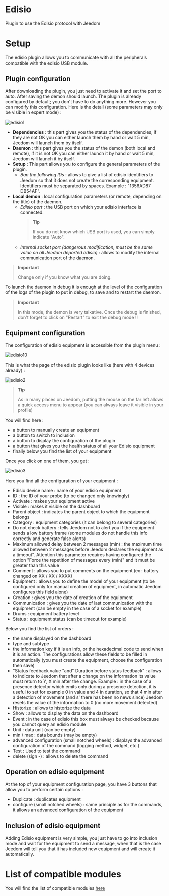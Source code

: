 # Edisio

Plugin to use the Edisio protocol with Jeedom

# Setup

The edisio plugin allows you to communicate with all the peripherals compatible with the edisio USB module.

## Plugin configuration

After downloading the plugin, you just need to activate it and set the port to auto. After saving the demon should launch. The plugin is already configured by default; you don't have to do anything more. However you can modify this configuration. Here is the detail (some parameters may only be visible in expert mode) :

![edisio1](../images/edisio1.JPG)

-   **Dependencies** : this part gives you the status of the dependencies, if they are not OK you can either launch them by hand or wait 5 min, Jeedom will launch them by itself.
-   **Daemon** : this part gives you the status of the demon (both local and remote), if it is not OK you can either launch it by hand or wait 5 min, Jeedom will launch it by itself.
-   **Setup** : This part allows you to configure the general parameters of the plugin.
    -   *Ban the following IDs* : allows to give a list of edisio identifiers to Jeedom so that it does not create the corresponding equipment. Identifiers must be separated by spaces. Example : "1356AD87 DB54AF".
-   **Local demon** : local configuration parameters (or remote, depending on the title) of the daemon.
    -   *Edisio port* : the USB port on which your edisio interface is connected.
        > **Tip**
        >
        > If you do not know which USB port is used, you can simply indicate "Auto".
    -   *Internal socket port (dangerous modification, must be the same value on all Jeedom deported edisio)* : allows to modify the internal communication port of the daemon.

> **Important**
>
> Change only if you know what you are doing.

To launch the daemon in debug it is enough at the level of the configuration of the logs of the plugin to put in debug, to save and to restart the daemon.

> **Important**
>
> In this mode, the demon is very talkative. Once the debug is finished, don't forget to click on "Restart" to exit the debug mode !!

## Equipment configuration

The configuration of edisio equipment is accessible from the plugin menu :

![edisio10](../images/edisio10.JPG)

This is what the page of the edisio plugin looks like (here with 4 devices already) :

![edisio2](../images/edisio2.JPG)

> **Tip**
>
> As in many places on Jeedom, putting the mouse on the far left allows a quick access menu to appear (you can always leave it visible in your profile)

You will find here :

-   a button to manually create an equipment
-   a button to switch to inclusion
-   a button to display the configuration of the plugin
-   a button that gives you the health status of all your Edisio equipment
-   finally below you find the list of your equipment

Once you click on one of them, you get :

![edisio3](../images/edisio3.JPG)

Here you find all the configuration of your equipment :

-   Edisio device name : name of your edisio equipment
-   ID : the ID of your probe (to be changed only knowingly)
-   Activate : makes your equipment active
-   Visible : makes it visible on the dashboard
-   Parent object : indicates the parent object to which the equipment belongs
-   Category : equipment categories (it can belong to several categories)
-   Do not check battery : tells Jeedom not to alert you if the equipment sends a low battery frame (some modules do not handle this info correctly and generate false alerts)
-   Maximum allowed delay between 2 messages (min) : the maximum time allowed between 2 messages before Jeedom declares the equipment as a timeout". Attention this parameter requires having configured the option "Force the repetition of messages every (min)" and it must be greater than this value
-   Comment : allows you to put comments on the equipment (ex : battery changed on XX / XX / XXXX)
-   Equipment : allows you to define the model of your equipment (to be configured only for manual creation of equipment, in automatic Jeedom configures this field alone)
-   Creation : gives you the date of creation of the equipment
-   Communication : gives you the date of last communication with the equipment (can be empty in the case of a socket for example)
-   Drums : equipment battery level
-   Status : equipment status (can be timeout for example)

Below you find the list of orders :

-   the name displayed on the dashboard
-   type and subtype
-   the information key if it is an info, or the hexadecimal code to send when it is an action. The configurations allow these fields to be filled in automatically (you must create the equipment, choose the configuration then save)
-   "Status feedback value "and" Duration before status feedback" : allows to indicate to Jeedom that after a change on the information its value must return to Y, X min after the change. Example : in the case of a presence detector which emits only during a presence detection, it is useful to set for example 0 in value and 4 in duration, so that 4 min after a detection of movement (and s' there has been no news since) Jeedom resets the value of the information to 0 (no more movement detected)
-   Historize : allows to historize the data
-   Show : allows to display the data on the dashboard
-   Event : in the case of edisio this box must always be checked because you cannot query an edisio module
-   Unit : data unit (can be empty)
-   min / max : data bounds (may be empty)
-   advanced configuration (small notched wheels) : displays the advanced configuration of the command (logging method, widget, etc.)
-   Test : Used to test the command
-   delete (sign -) : allows to delete the command

## Operation on edisio equipment

At the top of your equipment configuration page, you have 3 buttons that allow you to perform certain options :

-   Duplicate : duplicates equipment
-   configure (small notched wheels) : same principle as for the commands, it allows an advanced configuration of the equipment

## Inclusion of edisio equipment

Adding Edisio equipment is very simple, you just have to go into inclusion mode and wait for the equipment to send a message, when that is the case Jeedom will tell you that it has included new equipment and will create it automatically.

# List of compatible modules

You will find the list of compatible modules [here](https://doc.jeedom.com/en_US/edisio/equipement.compatible)
